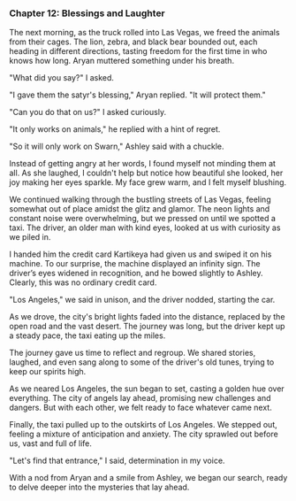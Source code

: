 ### Chapter 12: Blessings and Laughter

The next morning, as the truck rolled into Las Vegas, we freed the animals from their cages. The lion, zebra, and black bear bounded out, each heading in different directions, tasting freedom for the first time in who knows how long. Aryan muttered something under his breath.

"What did you say?" I asked.

"I gave them the satyr's blessing," Aryan replied. "It will protect them."

"Can you do that on us?" I asked curiously.

"It only works on animals," he replied with a hint of regret.

"So it will only work on Swarn," Ashley said with a chuckle.

Instead of getting angry at her words, I found myself not minding them at all. As she laughed, I couldn't help but notice how beautiful she looked, her joy making her eyes sparkle. My face grew warm, and I felt myself blushing.

We continued walking through the bustling streets of Las Vegas, feeling somewhat out of place amidst the glitz and glamor. The neon lights and constant noise were overwhelming, but we pressed on until we spotted a taxi. The driver, an older man with kind eyes, looked at us with curiosity as we piled in.

I handed him the credit card Kartikeya had given us and swiped it on his machine. To our surprise, the machine displayed an infinity sign. The driver’s eyes widened in recognition, and he bowed slightly to Ashley. Clearly, this was no ordinary credit card.

"Los Angeles," we said in unison, and the driver nodded, starting the car.

As we drove, the city's bright lights faded into the distance, replaced by the open road and the vast desert. The journey was long, but the driver kept up a steady pace, the taxi eating up the miles.

The journey gave us time to reflect and regroup. We shared stories, laughed, and even sang along to some of the driver's old tunes, trying to keep our spirits high.

As we neared Los Angeles, the sun began to set, casting a golden hue over everything. The city of angels lay ahead, promising new challenges and dangers. But with each other, we felt ready to face whatever came next.

Finally, the taxi pulled up to the outskirts of Los Angeles. We stepped out, feeling a mixture of anticipation and anxiety. The city sprawled out before us, vast and full of life.

"Let's find that entrance," I said, determination in my voice.

With a nod from Aryan and a smile from Ashley, we began our search, ready to delve deeper into the mysteries that lay ahead.
